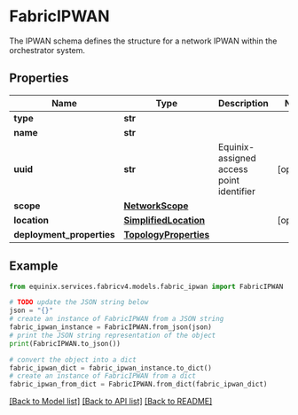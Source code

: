# FabricIPWAN

The IPWAN schema defines the structure for a network IPWAN within the orchestrator system.

## Properties

Name | Type | Description | Notes
------------ | ------------- | ------------- | -------------
**type** | **str** |  | 
**name** | **str** |  | 
**uuid** | **str** | Equinix-assigned access point identifier | [optional] 
**scope** | [**NetworkScope**](NetworkScope.md) |  | 
**location** | [**SimplifiedLocation**](SimplifiedLocation.md) |  | [optional] 
**deployment_properties** | [**TopologyProperties**](TopologyProperties.md) |  | 

## Example

```python
from equinix.services.fabricv4.models.fabric_ipwan import FabricIPWAN

# TODO update the JSON string below
json = "{}"
# create an instance of FabricIPWAN from a JSON string
fabric_ipwan_instance = FabricIPWAN.from_json(json)
# print the JSON string representation of the object
print(FabricIPWAN.to_json())

# convert the object into a dict
fabric_ipwan_dict = fabric_ipwan_instance.to_dict()
# create an instance of FabricIPWAN from a dict
fabric_ipwan_from_dict = FabricIPWAN.from_dict(fabric_ipwan_dict)
```
[[Back to Model list]](../README.md#documentation-for-models) [[Back to API list]](../README.md#documentation-for-api-endpoints) [[Back to README]](../README.md)


